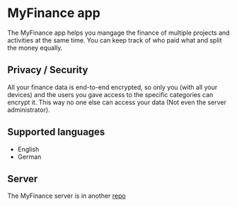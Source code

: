 # MyFinance app
The MyFinance app helps you mangage the finance of multiple projects and activities at the same time. You can keep track of who paid what and split the money equally.

## Privacy / Security
All your finance data is end-to-end encrypted, so only you (with all your devices) and the users you gave access to the specific categories can encrypt it. This way no one else can access your data (Not even the server administrator).

## Supported languages
- English
- German

## Server
The MyFinance server is in another [repo](https://github.com/fingeg/MyFinanceServer)
